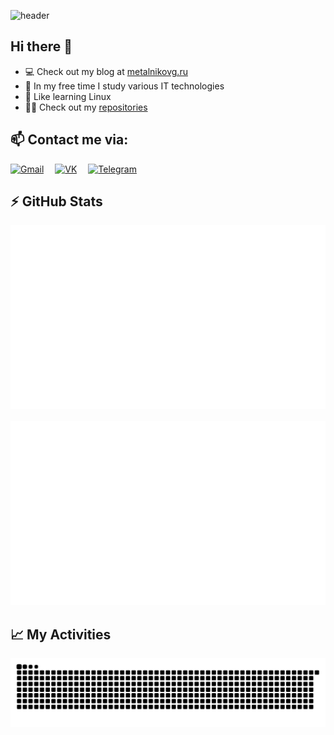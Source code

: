 ![header](https://capsule-render.vercel.app/api?type=waving&color=gradient&height=256&section=header&text=Hello%20World!&fontSize=75&animation=fadeIn&fontAlignY=38&desc=Welcome%20to%20my%20GitHub%20profile!%20Put%20stars,%20fork%20and%20contribute!&descAlignY=51&descAlign=62)
## Hi there 👋
- 💻 Check out my blog at [metalnikovg.ru](https://metalnikovg.ru)
- 🌱 In my free time I study various IT technologies
- 🐧 Like learning Linux
- 👨‍💻 Check out my [repositories](https://github.com/metgen?tab=repositories)

## 📫 Contact me via:
[<img alt="Gmail" src="https://img.shields.io/badge/Gmail-D14836?style=for-the-badge&logo=gmail&logoColor=white"/>](mailto:metalnikov.gennadiy@gmail.com)&emsp;
[<img alt="VK" src="https://img.shields.io/badge/вконтакте-%232E87FB.svg?&style=for-the-badge&logo=vk&logoColor=white"/>](https://vk.com/gennadii_m)&emsp;
[<img alt="Telegram" src="https://img.shields.io/badge/Telegram-2CA5E0?style=for-the-badge&logo=telegram&logoColor=white"/>](https://t.me/gennadiy_m)&emsp;

## :zap: GitHub Stats
<p align="center">
  <img src='https://github.com/metgen/github-stats/blob/master/generated/overview.svg#gh-dark-mode-only'>&emsp;
  <img src='https://github.com/metgen/github-stats/blob/master/generated/languages.svg#gh-dark-mode-only'>
</p>

## 📈 My Activities

<picture>
  <source media="(prefers-color-scheme: dark)" srcset="https://raw.githubusercontent.com/metgen/metgen/output/github-contribution-grid-snake-dark.svg">
  <source media="(prefers-color-scheme: light)" srcset="https://raw.githubusercontent.com/metgen/metgen/output/github-contribution-grid-snake.svg">
  <img alt="github contribution grid snake animation" src="https://raw.githubusercontent.com/metgen/metgen/output/github-contribution-grid-snake.svg">
</picture>

<!--
**metgen/metgen** is a ✨ _special_ ✨ repository because its `README.md` (this file) appears on your GitHub profile.

Here are some ideas to get you started:

- 🔭 I’m currently working on ...
- 🌱 I’m currently learning ...
- 👯 I’m looking to collaborate on ...
- 🤔 I’m looking for help with ...
- 💬 Ask me about ...
- 📫 How to reach me: ...
- 😄 Pronouns: ...
- ⚡ Fun fact: ...
-->
